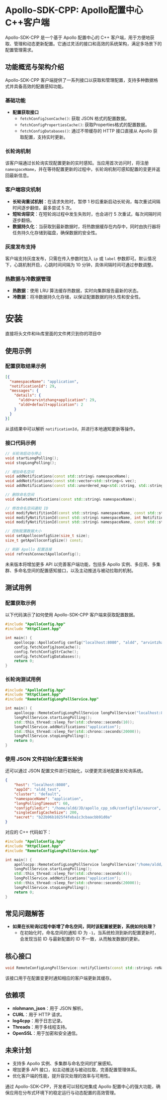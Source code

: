 # Apollo-SDK-CPP: Apollo配置中心C++客户端

Apollo-SDK-CPP 是一个基于 Apollo 配置中心的 C++ 客户端，用于方便地获取、管理和动态更新配置。它通过灵活的接口和高效的系统架构，满足多场景下的配置管理需求。

## 功能概览与架构介绍

Apollo-SDK-CPP 客户端提供了一系列接口以获取和管理配置，支持多种数据格式并具备高效的配置感知功能。

### 基础功能

- **配置获取接口**
  - `fetchConfigJsonCache()`: 获取 JSON 格式的配置数据。
  - `fetchConfigPropertiesCache()`: 获取Properties格式的配置数据。
  - `fetchConfigDatabases()`: 通过不带缓存的 HTTP 接口直接从 Apollo 获取配置，支持实时更新。

### 长轮询机制

该客户端通过长轮询实现配置更新的实时感知。当应用首次访问时，将注册 `namespaceName`，并在等待配置更新的过程中，长轮询机制可感知配置的变更并返回最新信息。

### 客户端容灾机制

- **长轮询重试机制**：在请求失败时，暂停 1 秒后重新启动长轮询，每次重试间隔时间逐步翻倍，最多尝试 5 次。
- **短轮询容灾**：在短轮询过程中发生失败时，也会进行 5 次重试，每次间隔时间逐步翻倍。
- **数据持久化**：当获取到最新数据时，将热数据缓存在内存中，同时由执行器将任务持久化存储到磁盘，确保数据的安全性。

### 灰度发布支持

客户端支持灰度发布，只需在传入参数时加入 `ip` 或 `label` 参数即可。默认情况下，心跳机制开启，心跳时间间隔为 10 分钟，具体间隔时间可通过参数调整。

### 热数据与冷数据管理

- **热数据**：使用 LRU 算法缓存热数据，实时向集群报告最新的状态。
- **冷数据**：将冷数据持久化存储，以保证配置数据的持久性和安全性。

# 安装

直接将头文件和lib库里面的文件拷贝到你的项目中

## 使用示例

### 配置获取结果示例

```json
[{
  "namespaceName": "application",
  "notificationId": 29,
  "messages": {
    "details": {
      "aldd+arvintzhang+application": 29,
      "aldd+default+application": 2
    }
  }
}]
```

从该结果中可以解析 `notificationId`，并进行本地通知更新等操作。

### 接口代码示例

```cpp
// 长轮询启动与停止
void startLongPolling();
void stopLongPolling();

// 增加命名空间
void addNotifications(const std::string& namespaceName);
void addNotifications(const std::vector<std::string>& vec);
void addNotifications(const std::unordered_map<std::string, std::string> &maps);

// 删除命名空间
void deleteNotifications(const std::string& namespaceName);

// 修改命名空间通知 ID
void modifyNotifitionId(const std::string& namespaceName, const std::string& NotifitionIdStr);
void modifyNotifitionId(const std::string& namespaceName, int NotifitionIdINT);
void modifyNotifitionId(const std::string& namespaceName, const std::string& NotifitionIdStr, int NotifitionId);

// 控制配置数据大小
void setApolloconfigSize(size_t size);
size_t getApolloconfigSize() const;

// 刷新 Apollo 配置连接
void refreshConnectApolloConfig();
```

未来版本将增加更多 API 以完善客户端功能，包括多 Apollo 实例、多应用、多集群、多命名空间的配置感知接口，以及主动推送与被动拉取的机制。

## 测试用例

### 配置获取示例

以下代码演示了如何使用 Apollo-SDK-CPP 客户端来获取配置数据。

```cpp
#include "ApolloConfig.hpp"
#include "HttpClient.hpp"

int main() {
    apollocpp::ApolloConfig config("localhost:8080", "aldd", "arvintzhang", "RJDLOG");
    config.fetchConfigJsonCache();
    config.fetchConfigStrCache();
    config.fetchConfigDatabases();
    return 0;
}
```

### 长轮询测试用例

```cpp
#include "ApolloConfig.hpp"
#include "HttpClient.hpp"
#include "RemoteConfigLongPollService.hpp"

int main() {
    apollocpp::RemoteConfigLongPollService longPollService("localhost:8080", "aldd", "arvintzhang", "RJDLOG");
    longPollService.startLongPolling();
    std::this_thread::sleep_for(std::chrono::seconds(10));
    longPollService.addNotifications("application");
    std::this_thread::sleep_for(std::chrono::seconds(20000));
    longPollService.stopLongPolling();
    return 0;
}
```

### 使用 JSON 文件初始化配置长轮询

还可以通过 JSON 配置文件进行初始化，以便更灵活地配置长轮询系统。

```json
{
    "host": "localhost:8080",
    "appId": "aldd_test",
    "cluster": "default",
    "namespaceName": "application",
    "longPollingTimeout": 60,
    "configfiledir": "/home/aldd/JD/apollo_cpp_sdk/configfile/source",
    "singleConfigCacheSize": 200,
    "secret": "b22b96b1025f4feba1c3cbaacbb91d0a"
}
```

对应的 C++ 代码如下：

```cpp
#include "ApolloConfig.hpp"
#include "HttpClient.hpp"
#include "RemoteConfigLongPollService.hpp"

int main() {
    apollocpp::RemoteConfigLongPollService longPollService("/home/aldd/JD/apollo_cpp_sdk/config.json");
    longPollService.startLongPolling();
    std::this_thread::sleep_for(std::chrono::seconds(4));
    longPollService.addNotifications("application");
    std::this_thread::sleep_for(std::chrono::seconds(20000));
    longPollService.stopLongPolling();
    return 0;
}
```

## 常见问题解答

- **如果在长轮询过程中新增了命名空间，同时该配置被更新，系统如何处理？**
  - 在初始化时，命名空间的通知 ID 为 `-1`，当系统检测到新的配置更新时，会发现当前 ID 与最新配置的 ID 不一致，从而触发数据的更新。

## 核心接口

```cpp
void RemoteConfigLongPollService::notifyClients(const std::string& reNamespaceName);
```

该接口用于在配置变更时通知相应的客户端更新其缓存。

## 依赖项

- **nlohmann_json**：用于 JSON 解析。
- **CURL**：用于 HTTP 请求。
- **log4cpp**：用于日志记录。
- **Threads**：用于多线程支持。
- **OpenSSL**：用于加密和安全通信。

## 未来计划

- 支持多 Apollo 实例、多集群与命名空间的扩展感知。
- 增加更多 API 接口，如主动推送与被动拉取，完善配置管理体系。
- 优化客户端的性能，提升容灾处理的效率与可用性。

通过 Apollo-SDK-CPP，开发者可以轻松地集成 Apollo 配置中心的强大功能，确保应用在分布式环境下的稳定运行与动态配置的高效管理。

